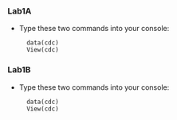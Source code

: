 ### Lab1A

* Type these two commands into your console:

        data(cdc)
        View(cdc)


### Lab1B

* Type these two commands into your console:

        data(cdc)
        View(cdc)